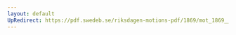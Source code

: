 ```yaml
---
layout: default
UpRedirect: https://pdf.swedeb.se/riksdagen-motions-pdf/1869/mot_1869__ak__00263.pdf
---
```


